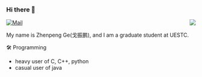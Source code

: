 
### Hi there 👋

<a href="https://github.com/gezp"><img align='right' src="https://github-readme-stats.vercel.app/api?username=gezp&show_icons=true"></a>

[![Mail](https://img.shields.io/badge/-zhenpeng.ge@qq.com-gray?style=flat-square&logo=gmail&logoColor=red&link=)](mailto:zhenpeng.ge@qq.com)

My name is Zhenpeng Ge(戈振鹏), and I am a graduate student at UESTC.

🛠️  Programming
* heavy user of C, C++, python
* casual user of java
